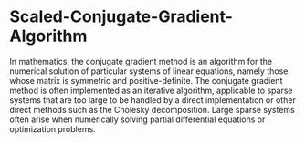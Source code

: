 # Scaled-Conjugate-Gradient-Algorithm


In mathematics, the conjugate gradient method is an algorithm for the numerical solution of particular systems of linear equations, namely those whose matrix is symmetric and positive-definite. The conjugate gradient method is often implemented as an iterative algorithm, applicable to sparse systems that are too large to be handled by a direct implementation or other direct methods such as the Cholesky decomposition. Large sparse systems often arise when numerically solving partial differential equations or optimization problems.